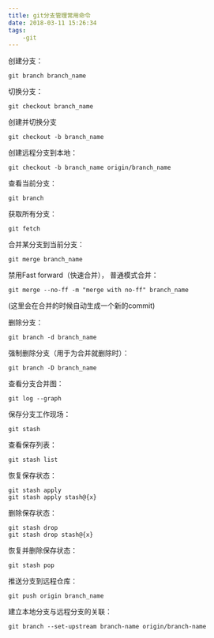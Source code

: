 ```yaml
---
title: git分支管理常用命令
date: 2018-03-11 15:26:34
tags:
	-git
---
```


创建分支：


	git branch branch_name


切换分支：

	git checkout branch_name
创建并切换分支
	
	git checkout -b branch_name


创建远程分支到本地：

	git checkout -b branch_name origin/branch_name	


查看当前分支：


	git branch

获取所有分支：

	git fetch

合并某分支到当前分支：

	git merge branch_name
禁用Fast forward（快速合并）， 普通模式合并：

	git merge --no-ff -m "merge with no-ff" branch_name

(这里会在合并的时候自动生成一个新的commit)

删除分支：

	git branch -d branch_name

强制删除分支（用于为合并就删除时）：

	git branch -D branch_name


查看分支合并图：

	git log --graph

保存分支工作现场：

	git stash

查看保存列表：

	git stash list


恢复保存状态：

	git stash apply
	git stash apply stash@{x}

删除保存状态：

	git stash drop 
	git stash drop stash@{x}

恢复并删除保存状态：

	git stash pop

推送分支到远程仓库：

	git push origin branch_name

建立本地分支与远程分支的关联：
	
	git branch --set-upstream branch-name origin/branch-name


